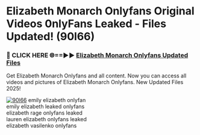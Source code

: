 # Elizabeth Monarch Onlyfans Original Videos 0nlyFans Leaked - Files Updated! (90l66)

<h3>🔴 CLICK HERE 🌐==►► <a href="https://tinyurl.com/2wckxsce" rel="nofollow">Elizabeth Monarch Onlyfans Updated Files</a></h3>

Get Elizabeth Monarch Onlyfans and all content. Now you can access all videos and pictures of Elizabeth Monarch Onlyfans. New Updated Files 2025!

[![90l66](https://i.imgur.com/AFduVYN.gif)](https://tinyurl.com/2wckxsce)
emily elizabeth onlyfan<br>
emily elizabeth leaked onlyfans<br>
elizabeth rage onlyfans leaked<br>
lauren elizabeth onlyfans leaked<br>
elizabeth vasilenko onlyfans